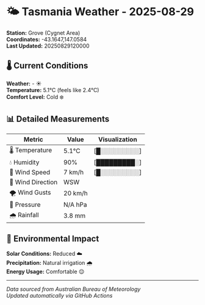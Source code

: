 # 🌤️ Tasmania Weather - 2025-08-29

**Station:** Grove (Cygnet Area)  
**Coordinates:** -43.1647,147.0584  
**Last Updated:** 20250829120000

## 🌡️ Current Conditions

**Weather:** - ☀️  
**Temperature:** 5.1°C (feels like 2.4°C)  
**Comfort Level:** Cold ❄️

## 📊 Detailed Measurements

| Metric | Value | Visualization |
|--------|-------|---------------|
| 🌡️ Temperature | 5.1°C | [█░░░░░░░░░] |
| 💧 Humidity | 90% | [█████████░] |
| 💨 Wind Speed | 7 km/h | [█░░░░░░░░░] |
| 🧭 Wind Direction | WSW | |
| 🌪️ Wind Gusts | 20 km/h | |
| 🔽 Pressure | N/A hPa | |
| 🌧️ Rainfall | 3.8 mm | |

## 🌱 Environmental Impact

**Solar Conditions:** Reduced ☁️  
**Precipitation:** Natural irrigation 🌧️  
**Energy Usage:** Comfortable 😌

---
*Data sourced from Australian Bureau of Meteorology*  
*Updated automatically via GitHub Actions*
